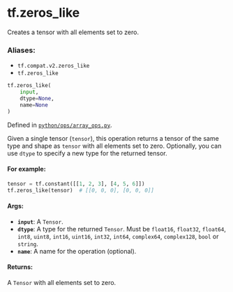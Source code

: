 <div itemscope itemtype="http://developers.google.com/ReferenceObject">
<meta itemprop="name" content="tf.zeros_like" />
<meta itemprop="path" content="Stable" />
</div>

# tf.zeros_like

Creates a tensor with all elements set to zero.

### Aliases:

* `tf.compat.v2.zeros_like`
* `tf.zeros_like`

``` python
tf.zeros_like(
    input,
    dtype=None,
    name=None
)
```



Defined in [`python/ops/array_ops.py`](/code/stable/tensorflow/python/ops/array_ops.py).

<!-- Placeholder for "Used in" -->

Given a single tensor (`tensor`), this operation returns a tensor of the
same type and shape as `tensor` with all elements set to zero. Optionally,
you can use `dtype` to specify a new type for the returned tensor.

#### For example:



```python
tensor = tf.constant([[1, 2, 3], [4, 5, 6]])
tf.zeros_like(tensor)  # [[0, 0, 0], [0, 0, 0]]
```

#### Args:


* <b>`input`</b>: A `Tensor`.
* <b>`dtype`</b>: A type for the returned `Tensor`. Must be `float16`, `float32`,
  `float64`, `int8`, `uint8`, `int16`, `uint16`, `int32`, `int64`,
  `complex64`, `complex128`, `bool` or `string`.
* <b>`name`</b>: A name for the operation (optional).


#### Returns:

A `Tensor` with all elements set to zero.
